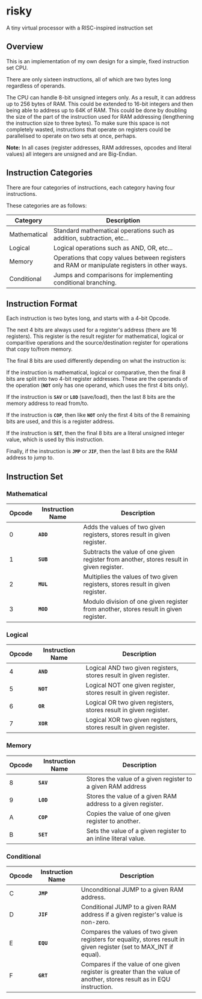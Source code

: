 # risky
A tiny virtual processor with a RISC-inspired instruction set

## Overview
This is an implementation of my own design for a simple, fixed instruction set CPU.

There are only sixteen instructions, all of which are two bytes long regardless of operands.

The CPU can handle 8-bit unsigned integers only. As a result, it can address up to 256 bytes of RAM. This could be extended to 16-bit integers and then being able to address up to 64K of RAM. This could be done by doubling the size of the part of the instruction used for RAM addressing (lengthening the instruction size to three bytes). To make sure this space is not completely wasted, instructions that operate on registers could be parallelised to operate on two sets at once, perhaps.

**Note:** In all cases (register addresses, RAM addresses, opcodes and literal values) all integers are unsigned and are Big-Endian.

## Instruction Categories

There are four categories of instructions, each category having four instructions.

These categories are as follows:

| Category     | Description                                                                                  |
| ------------ | -------------------------------------------------------------------------------------------- |
| Mathematical | Standard mathematical operations such as addition, subtraction, etc...                       |
| Logical      | Logical operations such as AND, OR, etc...                                                   |
| Memory       | Operations that copy values between registers and RAM or manipulate registers in other ways. |
| Conditional  | Jumps and comparisons for implementing conditional branching.                                |

## Instruction Format

Each instruction is two bytes long, and starts with a 4-bit Opcode.

The next 4 bits are always used for a register's address (there are 16 registers). This register is the result register for mathematical, logical or comparitive operations and the source/destination register for operations that copy to/from memory.

The final 8 bits are used differently depending on what the instruction is:

If the instruction is mathematical, logical or comparative, then the final 8 bits are split into two 4-bit register addresses. These are the operands of the operation (**`NOT`** only has one operand, which uses the first 4 bits only).

If the instruction is **`SAV`** or **`LOD`** (save/load), then the last 8 bits are the memory address to read from/to.

If the instruction is **`COP`**, then like **`NOT`** only the first 4 bits of the 8 remaining bits are used, and this is a register address.

If the instruction is **`SET`**, then the final 8 bits are a literal unsigned integer value, which is used by this instruction.

Finally, if the instruction is **`JMP`** or **`JIF`**, then the last 8 bits are the RAM address to jump to.

## Instruction Set

### Mathematical

| Opcode | Instruction Name | Description                                                                                                            |
| ------ | ---------------- | ---------------------------------------------------------------------------------------------------------------------- |
| 0      | **`ADD`**        | Adds the values of two given registers, stores result in given register.                                               |
| 1      | **`SUB`**        | Subtracts the value of one given register from another, stores result in given register.                               |
| 2      | **`MUL`**        | Multiplies the values of two given registers, stores result in given register.                                         |
| 3      | **`MOD`**        | Modulo division of one given register from another, stores result in given register.                                   |

### Logical

| Opcode | Instruction Name | Description                                                                                                            |
| ------ | ---------------- | ---------------------------------------------------------------------------------------------------------------------- |
| 4      | **`AND`**        | Logical AND two given registers, stores result in given register.                                                      |
| 5      | **`NOT`**        | Logical NOT one given register, stores result in given register.                                                       |
| 6      | **`OR`**         | Logical OR two given registers, stores result in given register.                                                       |
| 7      | **`XOR`**        | Logical XOR two given registers, stores result in given register.                                                      |

### Memory

| Opcode | Instruction Name | Description                                                                                                            |
| ------ | ---------------- | ---------------------------------------------------------------------------------------------------------------------- |
| 8      | **`SAV`**        | Stores the value of a given register to a given RAM address                                                            |
| 9      | **`LOD`**        | Stores the value of a given RAM address to a given register.                                                           |
| A      | **`COP`**        | Copies the value of one given register to another.                                                                     |
| B      | **`SET`**        | Sets the value of a given register to an inline literal value.                                                         |

### Conditional

| Opcode | Instruction Name | Description                                                                                                            |
| ------ | ---------------- | ---------------------------------------------------------------------------------------------------------------------- |
| C      | **`JMP`**        | Unconditional JUMP to a given RAM address.                                                                             |
| D      | **`JIF`**        | Conditional JUMP to a given RAM address if a given register's value is non-zero.                                       |
| E      | **`EQU`**        | Compares the values of two given registers for equality, stores result in given register (set to MAX_INT if equal).    |
| F      | **`GRT`**        | Compares if the value of one given register is greater than the value of another, stores result as in EQU instruction. |

